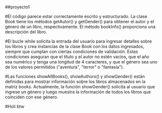 ##proyecto1

#El código parece estar correctamente escrito y estructurado. La clase Book tiene los métodos getAutor() y getGender() para obtener el autor y el género de un libro, respectivamente. El método bookInfo() proporciona una descripción del libro.

#El bucle while solicita la entrada del usuario para ingresar detalles sobre los libros y crea instancias de la clase Book con los datos ingresados, siempre que cumplan con ciertas condiciones de validación. Estas condiciones aseguran que el título y el autor no estén vacíos, que el año sea numérico y tenga una longitud de 4 caracteres, y que el género sea uno de los valores permitidos ("aventura", "terror" o "fantasía").

#Las funciones showAllBooks(), showAuthors() y showGender() están definidas para mostrar información sobre los libros almacenados en la matriz books. Actualmente, la función showGender() solicita al usuario que ingrese un género y luego muestra la información de todos los libros que coinciden con ese género.

#Holi btw
